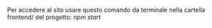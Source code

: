 Per accedere al sito usare questo comando da terminale nella cartella frontend/ del progetto: 
_npm start_
